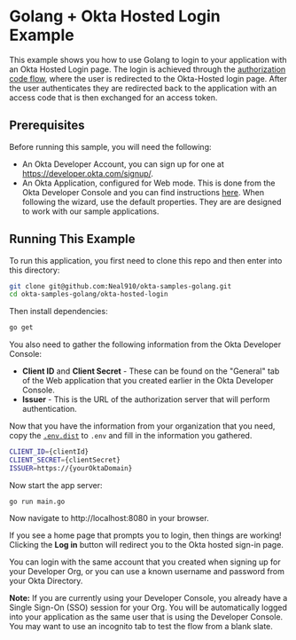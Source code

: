 # Golang + Okta Hosted Login Example
This example shows you how to use Golang to login to your application with an Okta Hosted Login page.  The login is achieved through the [authorization code flow](https://developer.okta.com/authentication-guide/implementing-authentication/auth-code), where the user is redirected to the Okta-Hosted login page.  After the user authenticates they are redirected back to the application with an access code that is then exchanged for an access token.

## Prerequisites

Before running this sample, you will need the following:

* An Okta Developer Account, you can sign up for one at https://developer.okta.com/signup/.
* An Okta Application, configured for Web mode. This is done from the Okta Developer Console and you can find instructions [here][OIDC WEB Setup Instructions].  When following the wizard, use the default properties.  They are are designed to work with our sample applications.

## Running This Example

To run this application, you first need to clone this repo and then enter into this directory:

```bash
git clone git@github.com:Neal910/okta-samples-golang.git
cd okta-samples-golang/okta-hosted-login
```

Then install dependencies:

```bash
go get
```

You also need to gather the following information from the Okta Developer Console:

- **Client ID** and **Client Secret** - These can be found on the "General" tab of the Web application that you created earlier in the Okta Developer Console.
- **Issuer** - This is the URL of the authorization server that will perform authentication.

Now that you have the information from your organization that you need, copy the [`.env.dist`](.env.dist) to `.env` and fill in the information you gathered.

```bash
CLIENT_ID={clientId}
CLIENT_SECRET={clientSecret}
ISSUER=https://{yourOktaDomain}
```

Now start the app server:

```
go run main.go
```

Now navigate to http://localhost:8080 in your browser.

If you see a home page that prompts you to login, then things are working!  Clicking the **Log in** button will redirect you to the Okta hosted sign-in page.

You can login with the same account that you created when signing up for your Developer Org, or you can use a known username and password from your Okta Directory.

**Note:** If you are currently using your Developer Console, you already have a Single Sign-On (SSO) session for your Org.  You will be automatically logged into your application as the same user that is using the Developer Console.  You may want to use an incognito tab to test the flow from a blank slate.

[OIDC Web Setup Instructions]: https://developer.okta.com/authentication-guide/implementing-authentication/auth-code#1-setting-up-your-application
